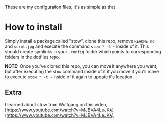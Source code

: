 These are my configuration files, it's as simple as that

# How to install
Simply install a package called "stow", clone this repo, remove `README.md` and `scrot.jpg`  and execute the command `stow * -t ~` inside of it.
This should create symlinks in your `.config` folder which points to corresponding folders in the dotfiles repo.

**NOTE:** Once you've cloned this repo, you can move it anywhere you want, but after executing the `stow` command inside of it
if you move it you'll mave to execute `stow * -t ~` inside of it again to update it's location.

## Extra
I learned about stow from Wolfgang on this video, [https://www.youtube.com/watch?v=MJBVA4LeJKA](https://www.youtube.com/watch?v=MJBVA4LeJKA)
